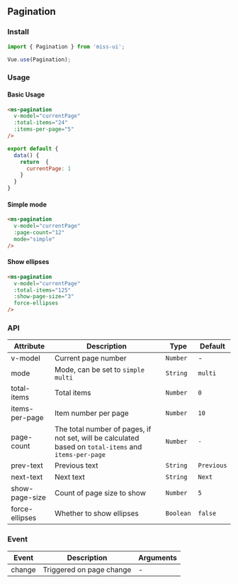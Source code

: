 ## Pagination

### Install
``` javascript
import { Pagination } from 'miss-ui';

Vue.use(Pagination);
```

### Usage

#### Basic Usage

```html
<ms-pagination 
  v-model="currentPage" 
  :total-items="24" 
  :items-per-page="5"
/>
```

```javascript
export default {
  data() {
    return  {
      currentPage: 1
    }
  }
}
```

#### Simple mode

```html
<ms-pagination 
  v-model="currentPage" 
  :page-count="12"
  mode="simple" 
/>
```

#### Show ellipses

```html
<ms-pagination 
  v-model="currentPage" 
  :total-items="125" 
  :show-page-size="3" 
  force-ellipses
/>
```

### API

| Attribute | Description | Type | Default |
|------|------|------|------|
| v-model | Current page number | `Number` | - |
| mode | Mode, can be set to `simple` `multi` | `String` | `multi` |
| total-items | Total items | `Number` | `0` |
| items-per-page | Item number per page | `Number` | `10` |
| page-count | The total number of pages, if not set, will be calculated based on `total-items` and `items-per-page` | `Number` | `-` |
| prev-text | Previous text | `String` | `Previous` |
| next-text | Next text | `String` | `Next` |
| show-page-size | Count of page size to show | `Number` | `5` |
| force-ellipses | Whether to show ellipses | `Boolean` | `false` |

### Event

| Event | Description | Arguments |
|------|------|------|
| change | Triggered on page change | - |
